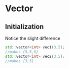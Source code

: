 # Vector
## Initialization
Notice the slight difference
```cpp
std::vector<int> vec1(3,5);
//makes {5,5,5}
std::vector<int> vec2{3,5};
//makes {3,5}
```
